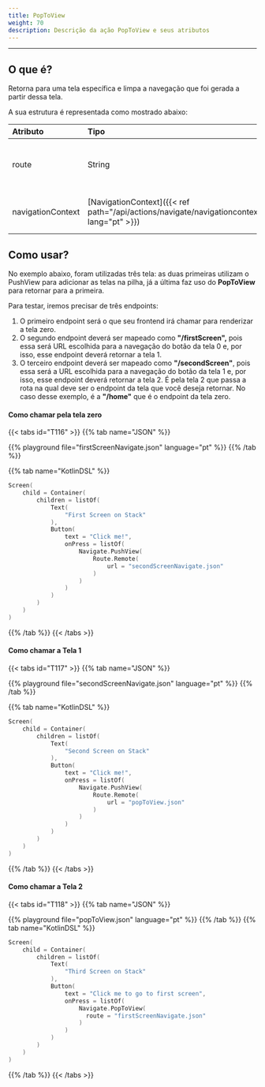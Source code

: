 ```yaml
---
title: PopToView
weight: 70
description: Descrição da ação PopToView e seus atributos
---
```


---

## O que é? <a id="definicao"></a>

Retorna para uma tela específica e limpa a navegação que foi gerada a partir dessa tela. 

A sua estrutura é representada como mostrado abaixo:

| **Atributo** | **Tipo** | Obrigatório | **Definição** |
| :--- | :--- | :---: | :--- |
| route | ​String | ✓ | Rota de alguma tela que está na pilha. |
| navigationContext | ​[NavigationContext]({{< ref path="/api/actions/navigate/navigationcontext" lang="pt" >}})​ | | Contexto salvo na tela destino. |

## Como usar?

No exemplo abaixo, foram utilizadas três tela: as duas primeiras utilizam o PushView para adicionar as telas na pilha, já a última faz uso do **PopToView** para retornar para a primeira. 

Para testar, iremos precisar de três endpoints: 

1. O primeiro endpoint será o que seu frontend irá chamar para renderizar a tela zero.  
2. O segundo endpoint deverá ser mapeado como **"/firstScreen",** pois essa será URL escolhida para a navegação do botão da tela 0 e, por isso, esse endpoint deverá retornar a tela 1.  
3. O terceiro endpoint deverá ser mapeado como **"/secondScreen"**, pois essa será a URL escolhida para a navegação do botão da tela 1 e, por isso, esse endpoint deverá retornar a tela 2. É pela tela 2 que passa a rota na qual deve ser o endpoint da tela que você deseja retornar. No caso desse exemplo, é a **"/home"** que é o endpoint da tela zero.

#### Como chamar pela tela zero

{{< tabs id="T116" >}}
{{% tab name="JSON" %}}
<!-- json-playground:firstScreenNavigate.json
{
  "_beagleComponent_" : "beagle:screenComponent",
  "child" : {
    "_beagleComponent_" : "beagle:container",
    "children" : [ {
      "_beagleComponent_" : "beagle:text",
      "text" : "First Screen on Stack"
    }, {
      "_beagleComponent_" : "beagle:button",
      "text" : "Click me!",
      "onPress" : [ {
        "_beagleAction_" : "beagle:pushView",
        "route" : {
          "url" : "secondScreenNavigate.json",
          "shouldPrefetch" : false
        }
      } ]
    } ]
  }
}
-->
{{% playground file="firstScreenNavigate.json" language="pt" %}}
{{% /tab %}}

{{% tab name="KotlinDSL" %}}
```kotlin
Screen(
    child = Container(
        children = listOf(
            Text(
                "First Screen on Stack"
            ),
            Button(
                text = "Click me!",
                onPress = listOf(
                    Navigate.PushView(
                        Route.Remote(
                            url = "secondScreenNavigate.json"
                        )
                    )
                )
            )
        )
    )
)
```
{{% /tab %}}
{{< /tabs >}}

#### Como chamar a Tela 1

{{< tabs id="T117" >}}
{{% tab name="JSON" %}}
<!-- json-playground:secondScreenNavigate.json
{
  "_beagleComponent_" : "beagle:screenComponent",
  "child" : {
    "_beagleComponent_" : "beagle:container",
    "children" : [ {
      "_beagleComponent_" : "beagle:text",
      "text" : "Second Screen on Stack"
    }, {
      "_beagleComponent_" : "beagle:button",
      "text" : "Click me!",
      "onPress" : [ {
        "_beagleAction_" : "beagle:pushView",
        "route" : {
          "url" : "popToView.json",
          "shouldPrefetch" : false
        }
      } ]
    } ]
  }
}
-->
{{% playground file="secondScreenNavigate.json" language="pt" %}}
{{% /tab %}}

{{% tab name="KotlinDSL" %}}
```kotlin
Screen(
    child = Container(
        children = listOf(
            Text(
                "Second Screen on Stack"
            ),
            Button(
                text = "Click me!",
                onPress = listOf(
                    Navigate.PushView(
                        Route.Remote(
                            url = "popToView.json"
                        )
                    )
                )
            )
        )
    )
)
```
{{% /tab %}}
{{< /tabs >}}

#### Como chamar a Tela 2

{{< tabs id="T118" >}}
{{% tab name="JSON" %}}
<!-- json-playground:popToView.json
{
  "_beagleComponent_" : "beagle:screenComponent",
  "child" : {
    "_beagleComponent_" : "beagle:container",
    "children" : [ {
      "_beagleComponent_" : "beagle:text",
      "text" : "Third Screen on Stack"
    }, {
      "_beagleComponent_" : "beagle:button",
      "text" : "Click me to go to first screen",
      "onPress" : [ {
        "_beagleAction_" : "beagle:popToView",
        "route" : "firstScreenNavigate.json"
      } ]
    } ]
  }
}
-->
{{% playground file="popToView.json" language="pt" %}}
{{% /tab %}}
{{% tab name="KotlinDSL" %}}
```kotlin
Screen(
    child = Container(
        children = listOf(
            Text(
                "Third Screen on Stack"
            ),
            Button(
                text = "Click me to go to first screen",
                onPress = listOf(
                    Navigate.PopToView(
                      route = "firstScreenNavigate.json"
                    )
                )
            )
        )
    )
)
```
{{% /tab %}}
{{< /tabs >}}
